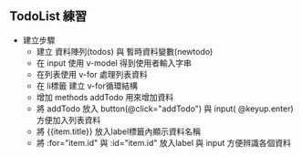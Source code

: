 ## TodoList 練習

- 建立步驟
  - 建立 資料陣列(todos) 與 暫時資料變數(newtodo)
  - 在 input 使用 v-model 得到使用者輸入字串 
  - 在列表使用 v-for 處理列表資料
  - 在 li標籤 建立 v-for循環結構
  - 增加 methods addTodo 用來增加資料
  - 將 addTodo 放入 button(@click="addTodo") 與 input( @keyup.enter) 方便加入列表資料
  - 將 {{item.title}} 放入label標籤內顯示資料名稱
  - 將 :for="item.id" 與 :id="item.id" 放入label 與 input 方便辨識各個資料 
```html

```
